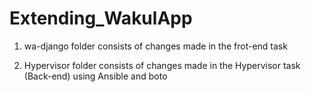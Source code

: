 # Extending_WakulApp


1. wa-django folder consists of changes made in the frot-end task

2. Hypervisor folder consists of changes made in the Hypervisor task (Back-end) using Ansible and boto
